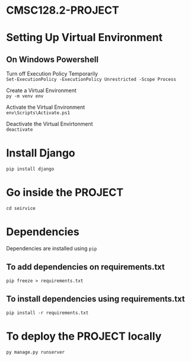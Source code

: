 # CMSC128.2-PROJECT

# Setting Up Virtual Environment
## On Windows Powershell
Turn off Execution Policy Temporarily  
`Set-ExecutionPolicy -ExecutionPolicy Unrestricted -Scope Process`

Create a Virtual Environment  
`py -m venv env`

Activate the Virtual Environment  
`env\Scripts\Activate.ps1`

Deactivate the Virtual Envirtonment  
`deactivate`

# Install Django
`pip install django`

# Go inside the PROJECT
`cd seirvice`

# Dependencies
Dependencies are installed using `pip`  
## To add dependencies on **requirements.txt**  
`pip freeze > requirements.txt`
## To install dependencies using **requirements.txt**
`pip install -r requirements.txt`

# To deploy the PROJECT locally
`py manage.py runserver`


